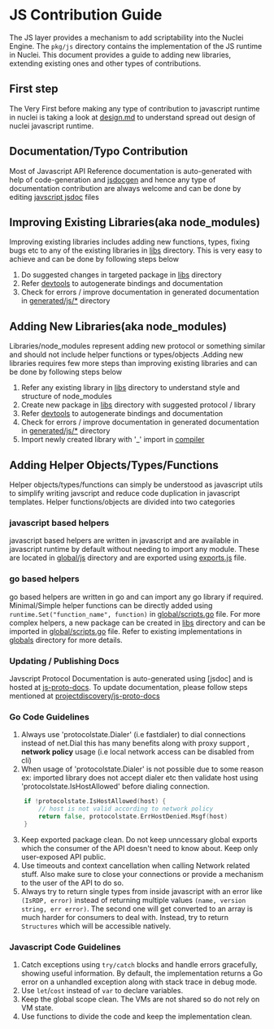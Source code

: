 # JS Contribution Guide

The JS layer provides a mechanism to add scriptability into the Nuclei Engine. The `pkg/js` directory contains the implementation of the JS runtime in Nuclei. This document provides a guide to adding new libraries, extending existing ones and other types of contributions.

## First step 

The Very First before making any type of contribution to javascript runtime in nuclei is taking a look at [design.md](./DESIGN.md) to understand spread out design of nuclei javascript runtime.


## Documentation/Typo Contribution

Most of Javascript API Reference documentation is auto-generated with help of code-generation and [jsdocgen](./devtools/jsdocgen/README.md) and hence any type of documentation contribution are always welcome and can be done by editing [javscript jsdoc](./generated/js/) files


## Improving Existing Libraries(aka node_modules)

Improving existing libraries includes adding new functions, types, fixing bugs etc to any of the existing libraries in [libs](./libs/) directory. This is very easy to achieve and can be done by following steps below

1. Do suggested changes in targeted package in [libs](./libs/) directory
2. Refer [devtools](./devtools/README.md) to autogenerate bindings and documentation
3. Check for errors / improve documentation in generated documentation in [generated/js/*](./generated/js/*) directory

## Adding New Libraries(aka node_modules)

Libraries/node_modules represent adding new protocol or something similar and should not include helper functions or types/objects .Adding new libraries requires few more steps than improving existing libraries and can be done by following steps below

1. Refer any existing library in [libs](./libs/) directory to understand style and structure of node_modules
2. Create new package in [libs](./libs/) directory with suggested protocol / library 
3. Refer [devtools](./devtools/README.md) to autogenerate bindings and documentation
4. Check for errors / improve documentation in generated documentation in [generated/js/*](./generated/js/*) directory
5. Import newly created library with '_' import in [compiler](./compiler/compiler.go)


## Adding Helper Objects/Types/Functions

Helper objects/types/functions can simply be understood as javascript utils to simplify writing javscript and reduce code duplication in javascript templates. Helper functions/objects are divided into two categories

### javascript based helpers

javascript based helpers are written in javascript and are available in javascript runtime by default without needing to import any module. These are located in [global/js](./global/js/) directory and are exported using [exports.js](./global/exports.js) file.


### go based helpers

go based helpers are written in go and can import any go library if required. Minimal/Simple helper functions can be directly added using `runtime.Set("function_name", function)` in [global/scripts.go](./global/scripts.go) file. For more complex helpers, a new package can be created in [libs](./libs/) directory and can be imported in [global/scripts.go](./global/scripts.go) file. Refer to existing implementations in [globals](./global/) directory for more details.


### Updating / Publishing Docs

Javscript Protocol Documentation is auto-generated using [jsdoc] and is hosted at [js-proto-docs](https://projectdiscovery.github.io/js-proto-docs/). To update documentation, please follow steps mentioned at [projectdiscovery/js-proto-docs](https://github.com/projectdiscovery/js-proto-docs)


### Go Code Guidelines

1. Always use 'protocolstate.Dialer' (i.e fastdialer) to dial connections instead of net.Dial this has many benefits along with proxy support , **network policy** usage (i.e local network access can be disabled from cli)
2. When usage of 'protocolstate.Dialer' is not possible due to some reason ex: imported library does not accept dialer etc then validate host using 'protocolstate.IsHostAllowed' before dialing connection.
```go
	if !protocolstate.IsHostAllowed(host) {
		// host is not valid according to network policy
		return false, protocolstate.ErrHostDenied.Msgf(host)
	}
```
3. Keep exported package clean. Do not keep unncessary global exports which the consumer of the API doesn't need to know about. Keep only user-exposed API public.
4. Use timeouts and context cancellation when calling Network related stuff. Also make sure to close your connections or provide a mechanism to the user of the API to do so.
5. Always try to return single types from inside javascript with an error like `(IsRDP, error)` instead of returning multiple values `(name, version string, err error)`. The second one will get converted to an array is much harder for consumers to deal with. Instead, try to return `Structures` which will be accessible natively.


### Javascript Code Guidelines

1. Catch exceptions using `try/catch` blocks and handle errors gracefully, showing useful information. By default, the implementation returns a Go error on a unhandled exception along with stack trace in debug mode.
2. Use `let`/`cost` instead of `var` to declare variables.
3. Keep the global scope clean. The VMs are not shared so do not rely on VM state.
4. Use functions to divide the code and keep the implementation clean. 